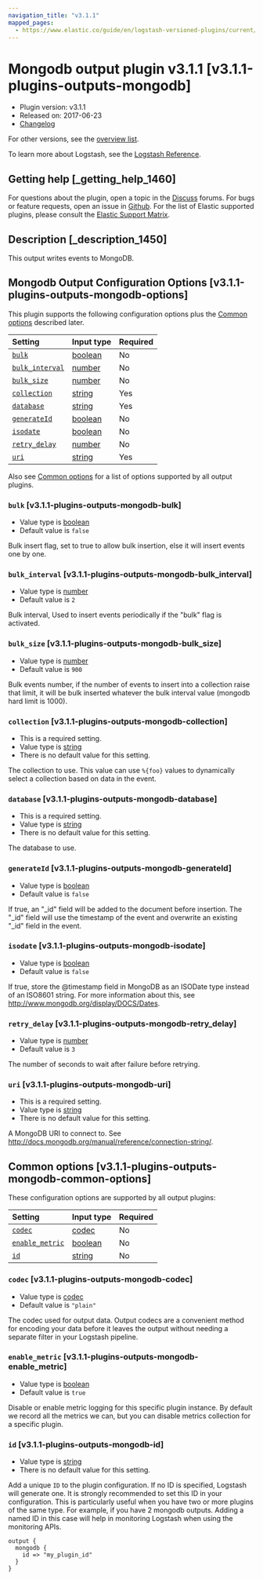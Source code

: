 ```yaml
---
navigation_title: "v3.1.1"
mapped_pages:
  - https://www.elastic.co/guide/en/logstash-versioned-plugins/current/v3.1.1-plugins-outputs-mongodb.html
---
```


# Mongodb output plugin v3.1.1 [v3.1.1-plugins-outputs-mongodb]

* Plugin version: v3.1.1
* Released on: 2017-06-23
* [Changelog](https://github.com/logstash-plugins/logstash-output-mongodb/blob/v3.1.1/CHANGELOG.md)

For other versions, see the [overview list](output-mongodb-index.md).

To learn more about Logstash, see the [Logstash Reference](https://www.elastic.co/guide/en/logstash/current/index.html).

## Getting help [_getting_help_1460]

For questions about the plugin, open a topic in the [Discuss](http://discuss.elastic.co) forums. For bugs or feature requests, open an issue in [Github](https://github.com/logstash-plugins/logstash-output-mongodb). For the list of Elastic supported plugins, please consult the [Elastic Support Matrix](https://www.elastic.co/support/matrix#matrix_logstash_plugins).

## Description [_description_1450]

This output writes events to MongoDB.

## Mongodb Output Configuration Options [v3.1.1-plugins-outputs-mongodb-options]

This plugin supports the following configuration options plus the [Common options](v3-1-1-plugins-outputs-mongodb.md#v3.1.1-plugins-outputs-mongodb-common-options) described later.

| Setting | Input type | Required |
| :- | :- | :- |
| [`bulk`](v3-1-1-plugins-outputs-mongodb.md#v3.1.1-plugins-outputs-mongodb-bulk) | [boolean](/lsr/value-types.md#boolean) | No |
| [`bulk_interval`](v3-1-1-plugins-outputs-mongodb.md#v3.1.1-plugins-outputs-mongodb-bulk_interval) | [number](/lsr/value-types.md#number) | No |
| [`bulk_size`](v3-1-1-plugins-outputs-mongodb.md#v3.1.1-plugins-outputs-mongodb-bulk_size) | [number](/lsr/value-types.md#number) | No |
| [`collection`](v3-1-1-plugins-outputs-mongodb.md#v3.1.1-plugins-outputs-mongodb-collection) | [string](/lsr/value-types.md#string) | Yes |
| [`database`](v3-1-1-plugins-outputs-mongodb.md#v3.1.1-plugins-outputs-mongodb-database) | [string](/lsr/value-types.md#string) | Yes |
| [`generateId`](v3-1-1-plugins-outputs-mongodb.md#v3.1.1-plugins-outputs-mongodb-generateId) | [boolean](/lsr/value-types.md#boolean) | No |
| [`isodate`](v3-1-1-plugins-outputs-mongodb.md#v3.1.1-plugins-outputs-mongodb-isodate) | [boolean](/lsr/value-types.md#boolean) | No |
| [`retry_delay`](v3-1-1-plugins-outputs-mongodb.md#v3.1.1-plugins-outputs-mongodb-retry_delay) | [number](/lsr/value-types.md#number) | No |
| [`uri`](v3-1-1-plugins-outputs-mongodb.md#v3.1.1-plugins-outputs-mongodb-uri) | [string](/lsr/value-types.md#string) | Yes |

Also see [Common options](v3-1-1-plugins-outputs-mongodb.md#v3.1.1-plugins-outputs-mongodb-common-options) for a list of options supported by all output plugins.

### `bulk` [v3.1.1-plugins-outputs-mongodb-bulk]

* Value type is [boolean](/lsr/value-types.md#boolean)
* Default value is `false`

Bulk insert flag, set to true to allow bulk insertion, else it will insert events one by one.

### `bulk_interval` [v3.1.1-plugins-outputs-mongodb-bulk_interval]

* Value type is [number](/lsr/value-types.md#number)
* Default value is `2`

Bulk interval, Used to insert events periodically if the "bulk" flag is activated.

### `bulk_size` [v3.1.1-plugins-outputs-mongodb-bulk_size]

* Value type is [number](/lsr/value-types.md#number)
* Default value is `900`

Bulk events number, if the number of events to insert into a collection raise that limit, it will be bulk inserted whatever the bulk interval value (mongodb hard limit is 1000).

### `collection` [v3.1.1-plugins-outputs-mongodb-collection]

* This is a required setting.
* Value type is [string](/lsr/value-types.md#string)
* There is no default value for this setting.

The collection to use. This value can use `%{foo}` values to dynamically select a collection based on data in the event.

### `database` [v3.1.1-plugins-outputs-mongodb-database]

* This is a required setting.
* Value type is [string](/lsr/value-types.md#string)
* There is no default value for this setting.

The database to use.

### `generateId` [v3.1.1-plugins-outputs-mongodb-generateId]

* Value type is [boolean](/lsr/value-types.md#boolean)
* Default value is `false`

If true, an "\_id" field will be added to the document before insertion. The "\_id" field will use the timestamp of the event and overwrite an existing "\_id" field in the event.

### `isodate` [v3.1.1-plugins-outputs-mongodb-isodate]

* Value type is [boolean](/lsr/value-types.md#boolean)
* Default value is `false`

If true, store the @timestamp field in MongoDB as an ISODate type instead of an ISO8601 string. For more information about this, see <http://www.mongodb.org/display/DOCS/Dates>.

### `retry_delay` [v3.1.1-plugins-outputs-mongodb-retry_delay]

* Value type is [number](/lsr/value-types.md#number)
* Default value is `3`

The number of seconds to wait after failure before retrying.

### `uri` [v3.1.1-plugins-outputs-mongodb-uri]

* This is a required setting.
* Value type is [string](/lsr/value-types.md#string)
* There is no default value for this setting.

A MongoDB URI to connect to. See <http://docs.mongodb.org/manual/reference/connection-string/>.

## Common options [v3.1.1-plugins-outputs-mongodb-common-options]

These configuration options are supported by all output plugins:

| Setting | Input type | Required |
| :- | :- | :- |
| [`codec`](v3-1-1-plugins-outputs-mongodb.md#v3.1.1-plugins-outputs-mongodb-codec) | [codec](/lsr/value-types.md#codec) | No |
| [`enable_metric`](v3-1-1-plugins-outputs-mongodb.md#v3.1.1-plugins-outputs-mongodb-enable_metric) | [boolean](/lsr/value-types.md#boolean) | No |
| [`id`](v3-1-1-plugins-outputs-mongodb.md#v3.1.1-plugins-outputs-mongodb-id) | [string](/lsr/value-types.md#string) | No |

### `codec` [v3.1.1-plugins-outputs-mongodb-codec]

* Value type is [codec](/lsr/value-types.md#codec)
* Default value is `"plain"`

The codec used for output data. Output codecs are a convenient method for encoding your data before it leaves the output without needing a separate filter in your Logstash pipeline.

### `enable_metric` [v3.1.1-plugins-outputs-mongodb-enable_metric]

* Value type is [boolean](/lsr/value-types.md#boolean)
* Default value is `true`

Disable or enable metric logging for this specific plugin instance. By default we record all the metrics we can, but you can disable metrics collection for a specific plugin.

### `id` [v3.1.1-plugins-outputs-mongodb-id]

* Value type is [string](/lsr/value-types.md#string)
* There is no default value for this setting.

Add a unique `ID` to the plugin configuration. If no ID is specified, Logstash will generate one. It is strongly recommended to set this ID in your configuration. This is particularly useful when you have two or more plugins of the same type. For example, if you have 2 mongodb outputs. Adding a named ID in this case will help in monitoring Logstash when using the monitoring APIs.

```
output {
  mongodb {
    id => "my_plugin_id"
  }
}
```
